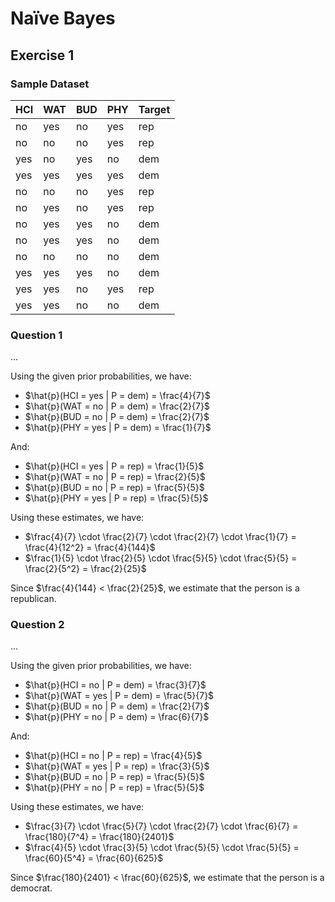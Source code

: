# Naïve Bayes

## Exercise 1

### Sample Dataset

| HCI | WAT | BUD | PHY | Target |
| - | - | - | - | - |
| no | yes | no | yes | rep |
| no | no | no | yes | rep |
| yes | no | yes | no | dem |
| yes | yes | yes | yes | dem |
| no | no | no | yes | rep |
| no | yes | no | yes | rep |
| no | yes | yes | no | dem |
| no | yes | yes | no | dem |
| no | no | no | no | dem |
| yes | yes | yes | no | dem |
| yes | yes | no | yes | rep |
| yes | yes | no | no | dem |

### Question 1

...

Using the given prior probabilities, we have:

- $\hat{p}(HCI = yes | P = dem) = \frac{4}{7}$
- $\hat{p}(WAT = no | P = dem) = \frac{2}{7}$
- $\hat{p}(BUD = no | P = dem) = \frac{2}{7}$
- $\hat{p}(PHY = yes  | P = dem) = \frac{1}{7}$

And:

- $\hat{p}(HCI = yes | P = rep) = \frac{1}{5}$
- $\hat{p}(WAT = no | P = rep) = \frac{2}{5}$
- $\hat{p}(BUD = no | P = rep) = \frac{5}{5}$
- $\hat{p}(PHY = yes  | P = rep) = \frac{5}{5}$

Using these estimates, we have:

- $\frac{4}{7} \cdot \frac{2}{7} \cdot \frac{2}{7} \cdot \frac{1}{7} = \frac{4}{12^2} = \frac{4}{144}$
- $\frac{1}{5} \cdot \frac{2}{5} \cdot \frac{5}{5} \cdot \frac{5}{5} = \frac{2}{5^2} = \frac{2}{25}$

Since $\frac{4}{144} < \frac{2}{25}$, we estimate that the person is a republican.

### Question 2

...

Using the given prior probabilities, we have:

- $\hat{p}(HCI = no | P = dem) = \frac{3}{7}$
- $\hat{p}(WAT = yes | P = dem) = \frac{5}{7}$
- $\hat{p}(BUD = no | P = dem) = \frac{2}{7}$
- $\hat{p}(PHY = no | P = dem) = \frac{6}{7}$

And:

- $\hat{p}(HCI = no | P = rep) = \frac{4}{5}$
- $\hat{p}(WAT = yes | P = rep) = \frac{3}{5}$
- $\hat{p}(BUD = no | P = rep) = \frac{5}{5}$
- $\hat{p}(PHY = no | P = rep) = \frac{5}{5}$

Using these estimates, we have:

- $\frac{3}{7} \cdot \frac{5}{7} \cdot \frac{2}{7} \cdot \frac{6}{7} = \frac{180}{7^4} = \frac{180}{2401}$
- $\frac{4}{5} \cdot \frac{3}{5} \cdot \frac{5}{5} \cdot \frac{5}{5} = \frac{60}{5^4} = \frac{60}{625}$

Since $\frac{180}{2401} < \frac{60}{625}$, we estimate that the person is a democrat.
